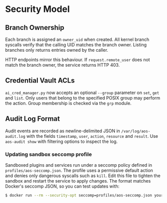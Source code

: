 # Security Model

## Branch Ownership

Each branch is assigned an `owner_uid` when created. All kernel branch
syscalls verify that the calling UID matches the branch owner. Listing
branches only returns entries owned by the caller.

HTTP endpoints mirror this behaviour. If `request.remote_user` does not
match the branch owner, the service returns HTTP 403.

## Credential Vault ACLs

`ai_cred_manager.py` now accepts an optional `--group` parameter on
`set`, `get` and `list`. Only users that belong to the specified POSIX
group may perform the action. Group membership is checked via the `grp`
module.

## Audit Log Format

Audit events are recorded as newline-delimited JSON in
`/var/log/aos-audit.log` with the fields `timestamp`, `user`, `action`,
`resource` and `result`. Use `aos-audit show` with filtering options to
inspect the log.

### Updating sandbox seccomp profile

Sandboxed plugins and services run under a seccomp policy defined in
`profiles/aos-seccomp.json`. The profile uses a permissive default action and
denies only dangerous syscalls such as `kill`. Edit this file to tighten the
sandbox and restart the service to apply changes. The format matches Docker's
seccomp JSON, so you can test updates with:

```bash
$ docker run --rm --security-opt seccomp=profiles/aos-seccomp.json your_image
```

